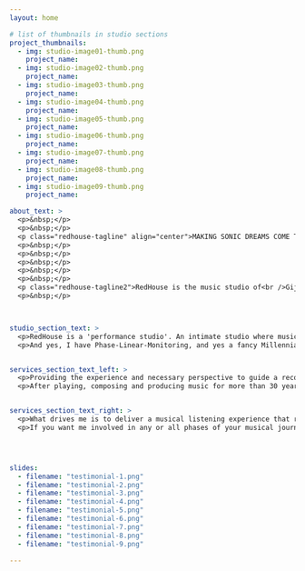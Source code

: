 ```yaml
---
layout: home

# list of thumbnails in studio sections
project_thumbnails:
  - img: studio-image01-thumb.png
    project_name: 
  - img: studio-image02-thumb.png
    project_name: 
  - img: studio-image03-thumb.png
    project_name: 
  - img: studio-image04-thumb.png
    project_name: 
  - img: studio-image05-thumb.png
    project_name: 
  - img: studio-image06-thumb.png
    project_name: 
  - img: studio-image07-thumb.png
    project_name: 
  - img: studio-image08-thumb.png
    project_name: 
  - img: studio-image09-thumb.png
    project_name: 

about_text: >
  <p>&nbsp;</p>
  <p>&nbsp;</p>
  <p class="redhouse-tagline" align="center">MAKING SONIC DREAMS COME TRUE</p>
  <p>&nbsp;</p>
  <p>&nbsp;</p>
  <p>&nbsp;</p>
  <p>&nbsp;</p>
  <p>&nbsp;</p>
  <p class="redhouse-tagline2">RedHouse is the music studio of<br />Gijs van Klooster</p>
  <p>&nbsp;</p>



studio_section_text: >
  <p>RedHouse is a 'performance studio'. An intimate studio where musical ideas can be captured without interrupting the flow. Everybody together in one room working on the same thing.</p>
  <p>And yes, I have Phase-Linear-Monitoring, and yes a fancy Millennia pre-amp too. Lotsa instruments and toys available to play. You just need a place that sounds good and where you feel comfortable - and a guy that knows how to work that sh*t.</p>


services_section_text_left: >
  <p>Providing the experience and necessary perspective to guide a recording from start to finish.</p>
  <p>After playing, composing and producing music for more than 30 years in many genres I can cover the whole process that often starts in a rehearsal room or home studio and ends in a mastering studio.</p>


services_section_text_right: >
  <p>What drives me is to deliver a musical listening experience that really expresses the artist’s inspiration. And make everything connect - from concept to final master - and tell the same story; performance, music, processing, mix .. sound.</p>
  <p>If you want me involved in any or all phases of your musical journey, <a href="mailto:gijs@redhouse.nl" target="blank" class="red-link">get in touch</a> and we'll have a coffee.</p>




slides:
  - filename: "testimonial-1.png"
  - filename: "testimonial-2.png"
  - filename: "testimonial-3.png"
  - filename: "testimonial-4.png"
  - filename: "testimonial-5.png"
  - filename: "testimonial-6.png"
  - filename: "testimonial-7.png"
  - filename: "testimonial-8.png"
  - filename: "testimonial-9.png"

---
```

